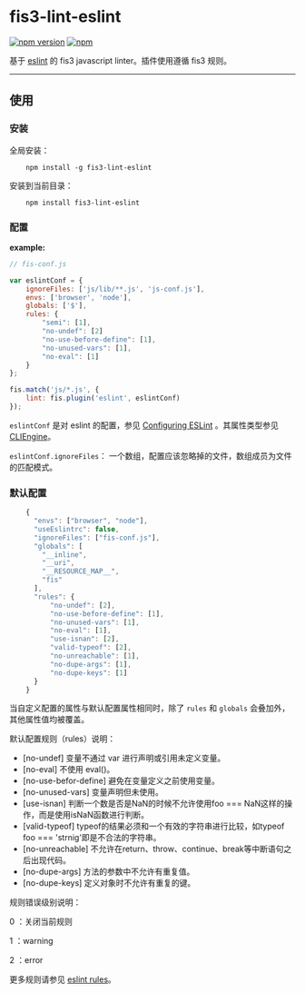 # fis3-lint-eslint

[![npm version](https://badge.fury.io/js/fis3-lint-eslint.svg)](https://badge.fury.io/js/fis3-lint-eslint)  [![npm](https://img.shields.io/npm/dt/fis3-lint-eslint.svg)](http://npm-stat.com/charts.html?package=fis3-lint-eslint&author=zhangyihua&from=2016-01-01&to=2116-01-24)

基于 [eslint](http://eslint.org/) 的 fis3 javascript linter。插件使用遵循 fis3 规则。

----


## 使用

### 安装

全局安装：

```cli
	npm install -g fis3-lint-eslint
```

安装到当前目录：

```cli
	npm install fis3-lint-eslint
```

### 配置

**example:**

```javascript
// fis-conf.js

var eslintConf = {
	ignoreFiles: ['js/lib/**.js', 'js-conf.js'],
	envs: ['browser', 'node'],
	globals: ['$'],
	rules: {
		"semi": [1],
        "no-undef": [2]
        "no-use-before-define": [1],
        "no-unused-vars": [1],
        "no-eval": [1]
	}
};

fis.match('js/*.js', {
	lint: fis.plugin('eslint', eslintConf)
});

```

`eslintConf` 是对 eslint 的配置，参见 [Configuring ESLint](http://eslint.org/docs/user-guide/configuring) 。其属性类型参见 [CLIEngine](http://eslint.org/docs/developer-guide/nodejs-api#cliengine)。

`eslintConf.ignoreFiles`： 一个数组，配置应该忽略掉的文件，数组成员为文件的匹配模式。


### 默认配置

```js
	{
	  "envs": ["browser", "node"],
	  "useEslintrc": false,
	  "ignoreFiles": ["fis-conf.js"],
	  "globals": [
	    "__inline",
	    "__uri",
	    "__RESOURCE_MAP__",
	    "fis"
	  ],
	  "rules": {
	      "no-undef": [2],
	      "no-use-before-define": [1],
	      "no-unused-vars": [1],
	      "no-eval": [1],
	      "use-isnan": [2],
	      "valid-typeof": [2],
	      "no-unreachable": [1],
	      "no-dupe-args": [1],
	      "no-dupe-keys": [1]
	  }
	}
```


当自定义配置的属性与默认配置属性相同时，除了 `rules` 和 `globals` 会叠加外，其他属性值均被覆盖。


默认配置规则（rules）说明：

- [no-undef] 变量不通过 var 进行声明或引用未定义变量。
- [no-eval] 不使用 eval()。
- [no-use-befor-define] 避免在变量定义之前使用变量。
- [no-unused-vars] 变量声明但未使用。
- [use-isnan] 判断一个数是否是NaN的时候不允许使用foo === NaN这样的操作，而是使用isNaN函数进行判断。
- [valid-typeof] typeof的结果必须和一个有效的字符串进行比较，如typeof foo === 'strnig'即是不合法的字符串。
- [no-unreachable] 不允许在return、throw、continue、break等中断语句之后出现代码。
- [no-dupe-args] 方法的参数中不允许有重复值。
- [no-dupe-keys] 定义对象时不允许有重复的键。


规则错误级别说明：

0 ：关闭当前规则

1 ：warning

2 ：error


更多规则请参见 [eslint rules](http://eslint.org/docs/rules/)。
